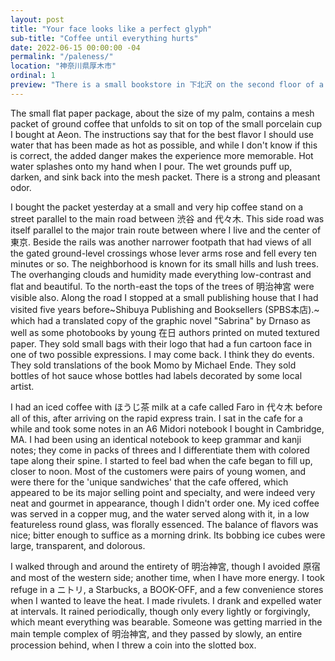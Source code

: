 ```yaml
---
layout: post
title: "Your face looks like a perfect glyph"
sub-title: "Coffee until everything hurts"
date: 2022-06-15 00:00:00 -04
permalink: "/paleness/"
location: "神奈川県厚木市"
ordinal: 1
preview: "There is a small bookstore in 下北沢 on the second floor of a triangular building with a cellophane packaged double-volume translation of Gravity's Rainbow (重力の虹). If I begin to feel awful I'll purchase it."
---
```

The small flat paper package, about the size of my palm, contains a mesh packet of ground coffee that unfolds to sit on top of the small porcelain cup I bought at Aeon. The instructions say that for the best flavor I should use water that has been made as hot as possible, and while I don't know if this is correct, the added danger makes the experience more memorable. Hot water splashes onto my hand when I pour. The wet grounds puff up, darken, and sink back into the mesh packet. There is a strong and pleasant odor.

I bought the packet yesterday at a small and very hip coffee stand on a street parallel to the main road between 渋谷 and 代々木. This side road was itself parallel to the major train route between where I live and the center of 東京. Beside the rails was another narrower footpath that had views of all the gated ground-level crossings whose lever arms rose and fell every ten minutes or so. The neighborhood is known for its small hills and lush trees. The overhanging clouds and humidity made everything low-contrast and flat and beautiful. To the north-east the tops of the trees of 明治神宮 were visible also. Along the road I stopped at a small publishing house that I had visited five years before~Shibuya Publishing and Booksellers (SPBS本店).~ which had a translated copy of the graphic novel "Sabrina" by Drnaso as well as some photobooks by young 在日 authors printed on muted textured paper. They sold small bags with their logo that had a fun cartoon face in one of two possible expressions. I may come back. I think they do events. They sold translations of the book Momo by Michael Ende. They sold bottles of hot sauce whose bottles had labels decorated by some local artist.

I had an iced coffee with ほうじ茶 milk at a cafe called Faro in 代々木 before all of this, after arriving on the rapid express train. I sat in the cafe for a while and took some notes in an A6 Midori notebook I bought in Cambridge, MA. I had been using an identical notebook to keep grammar and kanji notes; they come in packs of threes and I differentiate them with colored tape along their spine. I started to feel bad when the cafe began to fill up, closer to noon. Most of the customers were pairs of young women, and were there for the 'unique sandwiches' that the cafe offered, which appeared to be its major selling point and specialty, and were indeed very neat and gourmet in appearance, though I didn't order one. My iced coffee was served in a copper mug, and the water served along with it, in a low featureless round glass, was florally essenced. The balance of flavors was nice; bitter enough to suffice as a morning drink. Its bobbing ice cubes were large, transparent, and dolorous.

I walked through and around the entirety of 明治神宮, though I avoided 原宿 and most of the western side; another time, when I have more energy. I took refuge in a ニトリ, a Starbucks, a BOOK-OFF, and a few convenience stores when I wanted to leave the heat. I made rivulets. I drank and expelled water at intervals. It rained periodically, though only every lightly or forgivingly, which meant everything was bearable. Someone was getting married in the main temple complex of 明治神宮, and they passed by slowly, an entire procession behind, when I threw a coin into the slotted box.

